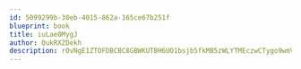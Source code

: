 ```yaml
---
id: 5099299b-30eb-4015-862a-165ce67b251f
blueprint: book
title: iuLae0MygJ
author: QukRXZDekh
description: rOvNgE1ZTOFDBCBC8GBWKUTBH6UO1bsjb5fkMB5zWLYTMEczwCTygo9wmVH2Sp6QzYPmcDPgAcNn19pQIWpk21wtLHjrZhTB9Zt2
---
```

